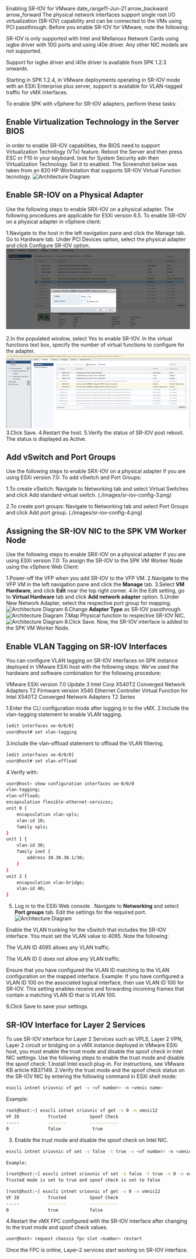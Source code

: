 Enabling SR-IOV for VMware
date_range11-Jun-21
arrow_backward arrow_forward
The physical network interfaces support single root I/O virtualization (SR-IOV) capability and can be connected to the VMs using PCI passthrough. Before you enable SR-IOV for VMware, note the following:

SR-IOV is only supported with Intel and Mellanoxx Network Cards using ixgbe driver with 10G ports and using i40e driver. Any other NIC models are not supported.

Support for ixgbe driver and i40e driver is available from SPK 1.2.3 onwards.

Starting in SPK 1.2.4, in VMware deployments operating in SR-IOV mode with an ESXi Enterprise plus server, support is available for VLAN-tagged traffic for vMX interfaces.

To enable SPK with vSphere for SR-IOV adapters, perform these tasks:

## **Enable Virtualization Technology in the Server BIOS**
in order to enable SR-IOV capabilities, the BIOS need to support Virtualization Technilogy (VTx) feature. Reboot the Server and then press ESC or F10 in your keyboard. look for System Security adn then Virtualization Technology. Set it to enabled. The Screenshot below was taken from an 820 HP Workstation that supports SR-IOV Virtual Function tecnology. 
![Architecture Diagram](./images/bios-setting.png)


## **Enable SR-IOV on a Physical Adapter**

Use the following steps to enable SRX-IOV on a physical adapter. The following procedures are applicable for ESXi version 6.5.
To enable SR-IOV on a physical adapter in vSphere client:

1.Navigate to the host in the left navigation pane and click the Manage tab. Go to Hardware tab. Under PCI Devices option, select the physical adapter and click Configure SR-IOV option. 
![Architecture Diagram](./images/sr-iov-config-1.png)

2.In the populated window, select Yes to enable SR-IOV. In the virtual functions text box, specify the number of virtual functions to configure for the adapter.
![Architecture Diagram](./images/sr-iov-config-2.png)
3.Click Save.
4.Restart the host.
5.Verify the status of SR-IOV post reboot. The status is displayed as Active. 

## **Add vSwitch and Port Groups**

Use the following steps to enable SRX-IOV on a physical adapter if you are using ESXi version 7.0:
To add vSwitch and Port Groups:

1.To create vSwitch: Navigate to Networking tab and select Virtual Switches and click Add standard virtual switch. 
(./images/sr-iov-config-3.png)

2.To create port groups: Navigate to Networking tab and select Port Groups and click Add port group.
(./images/sr-iov-config-4.png)

## **Assigning the SR-IOV NIC to the SPK VM Worker Node**

Use the following steps to enable SRX-IOV on a physical adapter if you are using ESXi version 7.0:
To assign the SR-IOV to the SPK VM Worker Node using the vSphere Web Client:

1.Power-off the VFP when you add SR-IOV to the VFP VM.
2.Navigate to the VFP VM in the left navigation pane and click the **Manage** tab.
3.Select **VM Hardware**, and click **Edit** near the top right corner.
4.In the Edit setting, go to **Virtual Hardware** tab and click **Add network adapter** option.
5.Under New Network Adapter, select the respective port group for mapping. 
![Architecture Diagram](.images/sr-iov-config-5.png)
6.Change **Adapter Type** as SR-IOV passthrough.
![Architecture Diagram](.images/sr-iov-config-6.png)
7.Map Physical function to respective SR-IOV NIC. 
![Architecture Diagram](.images/sr-iov-config-7.png)
8.Click Save.
Now, the SR-IOV interface is added to the SPK VM Worker Node.

## **Enable VLAN Tagging on SR-IOV Interfaces**

You can configure VLAN tagging on SR-IOV interfaces on SPK instance deployed in VMware ESXi host with the following steps:
We've used the hardware and software combination for the following procedure:

VMware ESXi version 7.0 Update 3
Intel Corp X540T2 Converged Network Adapters T2
Firmware version X540 Ethernet Controller Virtual Function for Intel X540T2 Converged Network Adapters T2 Series

1.Enter the CLI configuration mode after logging in to the vMX.
2.Include the vlan-tagging statement to enable VLAN tagging.
   ```bash
   [edit interfaces xe-0/0/0]
   user@host# set vlan-tagging
   ```
3.Include the vlan-offload statement to offload the VLAN filtering.
   ```bash
   [edit interfaces xe-0/0/0]
   user@host# set vlan-offload
   ```
4.Verify with:
```bash
user@host> show configuration interfaces xe-0/0/0 
vlan-tagging;
vlan-offload;
encapsulation flexible-ethernet-services;
unit 0 {
    encapsulation vlan-vpls;
    vlan-id 10;
    family vpls;
}
unit 1 {
    vlan-id 30;
    family inet {
        address 30.30.30.1/30;
    }
}
unit 2 {
    encapsulation vlan-bridge;
    vlan-id 40;
}
```
5. Log in to the ESXi Web console . Navigate to **Networking** and select **Port groups** tab. Edit the settings for the required port.
![Architecture Diagram](.images/sr-iov-config-8.png)

Enable the VLAN trunking for the vSwitch that includes the SR-IOV interface. You must set the VLAN value to 4095.
Note the following:

The VLAN ID 4095 allows any VLAN traffic.

The VLAN ID 0 does not allow any VLAN traffic.

Ensure that you have configured the VLAN ID matching to the VLAN configuration on the mapped interface. Example: If you have configured a VLAN ID 100 on the associated logical interface, then use VLAN ID 100 for SR-IOV. This setting enables receive and forwarding incoming frames that contain a matching VLAN ID that is VLAN 100.

6.Click Save to save your settings.

## **SR-IOV Interface for Layer 2 Services**

To use SR-IOV interface for Layer 2 Services such as VPLS, Layer 2 VPN, Layer 2 circuit or bridging on a vMX instance deployed in VMware ESXi host, you must enable the trust mode and disable the spoof check in Intel NIC settings. Use the following steps to enable the trust mode and disable the spoof check:
1.Install Intel esxcli plug-in. For instructions, see VMware KB article KB37149.
2.Verify the trust mode and the spoof check status on the SR-IOV NIC by entering the following command in ESXi shell mode:
   ```bash
   esxcli intnet sriovnic vf get -v <vf number> -n <vmnic name>
   ```
Example:

```bash
root@host:~] esxcli intnet sriovnic vf get -v 0 -n vmnic12
VF ID           Trusted         Spoof Check
-----           -------         -----------
0               false            true
```
3. Enable the trust mode and disable the spoof check on Intel NIC.
```bash
esxcli intnet sriovnic vf set -s false -t true -v <vf number> -n <vmnic name>
```
    Example:

```bash
[root@host:~] esxcli intnet sriovnic vf set -s false -t true -v 0 -n vmnic12
Trusted mode is set to true and spoof check is set to false
```
```bash
[root@host:~] esxcli intnet sriovnic vf get -v 0 -n vmnic12
VF ID           Trusted         Spoof Check
-----           -------         -----------
0               true            false
```
4.Restart the vMX FPC configured with the SR-IOV interface after changing to the trust mode and spoof check values.
```bash
user@host> request chassis fpc slot <number> restart
```
Once the FPC is online, Layer-2 services start working on SR-IOV interface.
